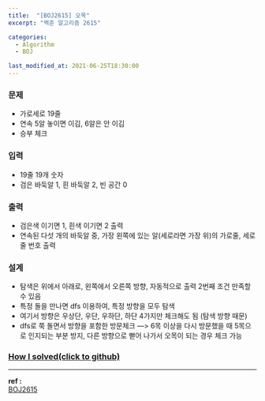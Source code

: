 ```yaml
---
title:  "[BOJ2615] 오목"
excerpt: "백준 알고리즘 2615"

categories:
  - Algorithm
  - BOJ

last_modified_at: 2021-06-25T18:30:00
---
```



### 문제
- 가로세로 19줄
- 연속 5알 놓이면 이김, 6알은 안 이김
- 승부 체크

### 입력
- 19줄 19개 숫자
- 검은 바둑알 1, 흰 바둑알 2, 빈 공간 0

### 출력
- 검은색 이기면 1, 흰색 이기면 2 출력
- 연속된 다섯 개의 바둑알 중, 가장 왼쪽에 있는 알(세로라면 가장 위)의 가로줄, 세로줄 번호 출력

### 설계
- 탐색은 위에서 아래로, 왼쪽에서 오른쪽 방향, 자동적으로 출력 2번째 조건 만족할 수 있음
- 특정 돌을 만나면 dfs 이용하여, 특정 방향을 모두 탐색
- 여기서 방향은 우상단, 우단, 우하단, 하단 4가지만 체크해도 됨 (탐색 방향 때문)
- dfs로 쭉 돌면서 방향을 포함한 방문체크 —> 6목 이상을 다시 방문했을 때 5목으로 인지되는 부분 방지, 다른 방향으로 뻗어 나가서 오목이 되는 경우 체크 가능



### [How I solved(click to github)](https://github.com/mindflip/Algorithm_BOJ/blob/master/boj2615.cpp)

----
**ref :**  
[BOJ2615](https://www.acmicpc.net/problem/2615)  